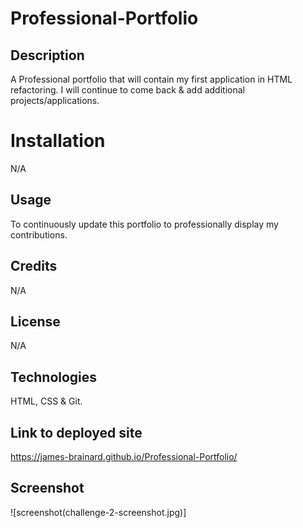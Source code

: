 # Professional-Portfolio

## Description
A Professional portfolio that will contain my first application in HTML refactoring. I will continue to come back & add additional projects/applications.

# Installation

N/A

## Usage

To continuously update this portfolio to professionally display my contributions.

## Credits

N/A

## License

N/A

## Technologies 

HTML, CSS & Git.

## Link to deployed site

https://james-brainard.github.io/Professional-Portfolio/

## Screenshot
![screenshot(challenge-2-screenshot.jpg)]